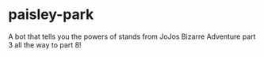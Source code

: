 # paisley-park
A bot that tells you the powers of stands from JoJos Bizarre Adventure part 3 all the way to part 8!
